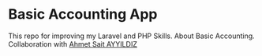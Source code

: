 # Basic Accounting App
This repo for improving my Laravel and PHP Skills. About Basic Accounting. Collaboration with [Ahmet Sait AYYILDIZ](https://github.com/asaita)
